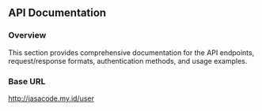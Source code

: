 ## API Documentation

### Overview
This section provides comprehensive documentation for the API endpoints, request/response formats, authentication methods, and usage examples.

### Base URL

http://jasacode.my.id/user